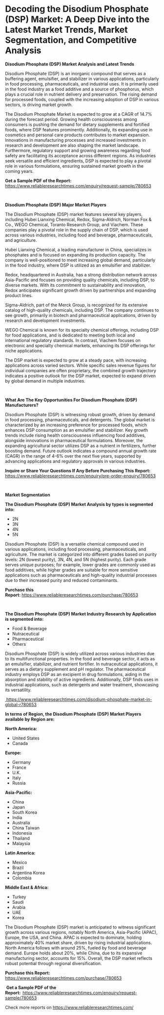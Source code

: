 <p><h1>Decoding the Disodium Phosphate (DSP) Market: A Deep Dive into the Latest Market Trends, Market Segmentation, and Competitive Analysis</h1></p><p><strong>Disodium Phosphate (DSP) Market Analysis and Latest Trends</strong></p>
<p><p>Disodium Phosphate (DSP) is an inorganic compound that serves as a buffering agent, emulsifier, and stabilizer in various applications, particularly in food processing, pharmaceuticals, and industrial uses. It is primarily used in the food industry as a food additive and a source of phosphorus, which plays a crucial role in nutrient delivery and preservation. The rising demand for processed foods, coupled with the increasing adoption of DSP in various sectors, is driving market growth.</p><p>The Disodium Phosphate Market is expected to grow at a CAGR of 14.7% during the forecast period. Growing health consciousness among consumers is pushing the demand for dietary supplements and fortified foods, where DSP features prominently. Additionally, its expanding use in cosmetics and personal care products contributes to market expansion. Innovations in manufacturing processes and increased investments in research and development are also shaping the market landscape. Furthermore, regulatory support and growing awareness regarding food safety are facilitating its acceptance across different regions. As industries seek versatile and efficient ingredients, DSP is expected to play a pivotal role in various formulations, ensuring sustained market growth in the coming years.</p></p>
<p><strong>Get a Sample PDF of the Report:&nbsp;</strong> <a href="https://www.reliableresearchtimes.com/enquiry/request-sample/780653?utm_campaign=3311&utm_medium=2&utm_source=Github&utm_content=ia&utm_term=26032025&utm_id=disodium-phosphate-dsp">https://www.reliableresearchtimes.com/enquiry/request-sample/780653</a></p>
<p>&nbsp;</p>
<p><strong>Disodium Phosphate (DSP) Major Market Players</strong></p>
<p><p>The Disodium Phosphate (DSP) market features several key players, including Hubei Lianxing Chemical, Redox, Sigma-Aldrich, Norman Fox & Co., WEGO Chemical, Toranto Research Group, and Viachem. These companies play a pivotal role in the supply chain of DSP, which is used across various industries, including food and beverage, pharmaceuticals, and agriculture.</p><p>Hubei Lianxing Chemical, a leading manufacturer in China, specializes in phosphates and is focused on expanding its production capacity. The company is well-positioned to meet increasing global demand, particularly in the food industry, where DSP is utilized as an emulsifier and stabilizer. </p><p>Redox, headquartered in Australia, has a strong distribution network across Asia-Pacific and focuses on providing quality chemicals, including DSP, to diverse markets. With its commitment to sustainability and innovation, Redox anticipates significant growth driven by partnerships and expanding product lines.</p><p>Sigma-Aldrich, part of the Merck Group, is recognized for its extensive catalog of high-quality chemicals, including DSP. The company continues to see growth, primarily in biotech and pharmaceutical applications, driven by research and development investments. </p><p>WEGO Chemical is known for its specialty chemical offerings, including DSP for food applications, and is dedicated to meeting both local and international regulatory standards. In contrast, Viachem focuses on electronic and specialty chemical markets, enhancing its DSP offerings for niche applications.</p><p>The DSP market is expected to grow at a steady pace, with increasing applications across varied sectors. While specific sales revenue figures for individual companies are often proprietary, the combined growth trajectory indicates a positive outlook for the DSP market, expected to expand driven by global demand in multiple industries.</p></p>
<p>&nbsp;</p>
<p><strong>What Are The Key Opportunities For Disodium Phosphate (DSP) Manufacturers?</strong></p>
<p><p>Disodium Phosphate (DSP) is witnessing robust growth, driven by demand in food processing, pharmaceuticals, and detergents. The global market is characterized by an increasing preference for processed foods, which enhances DSP consumption as an emulsifier and stabilizer. Key growth trends include rising health consciousness influencing food additives, alongside innovations in pharmaceutical formulations. Moreover, the expanding agricultural sector utilizes DSP as a nutrient in fertilizers, further boosting demand. Future outlook indicates a compound annual growth rate (CAGR) in the range of 4-6% over the next five years, supported by advancing applications and regulatory approvals in various industries.</p></p>
<p><strong>Inquire or Share Your Questions If Any Before Purchasing This Report:</strong> <a href="https://www.reliableresearchtimes.com/enquiry/pre-order-enquiry/780653?utm_campaign=3311&utm_medium=2&utm_source=Github&utm_content=ia&utm_term=26032025&utm_id=disodium-phosphate-dsp">https://www.reliableresearchtimes.com/enquiry/pre-order-enquiry/780653</a></p>
<p>&nbsp;</p>
<p><strong>Market Segmentation</strong></p>
<p><strong>The Disodium Phosphate (DSP) Market Analysis by types is segmented into:</strong></p>
<p><ul><li>2N</li><li>3N</li><li>4N</li><li>5N</li></ul></p>
<p><p>Disodium Phosphate (DSP) is a versatile chemical compound used in various applications, including food processing, pharmaceuticals, and agriculture. The market is categorized into different grades based on purity levels: 2N (lowest purity), 3N, 4N, and 5N (highest purity). Each grade serves unique purposes; for example, lower grades are commonly used as food additives, while higher grades are suitable for more sensitive applications such as pharmaceuticals and high-quality industrial processes due to their increased purity and reduced contaminants.</p></p>
<p><strong>Purchase this Report:&nbsp;</strong><a href="https://www.reliableresearchtimes.com/purchase/780653?utm_campaign=3311&utm_medium=2&utm_source=Github&utm_content=ia&utm_term=26032025&utm_id=disodium-phosphate-dsp">https://www.reliableresearchtimes.com/purchase/780653</a></p>
<p>&nbsp;</p>
<p><strong>The Disodium Phosphate (DSP) Market Industry Research by Application is segmented into:</strong></p>
<p><ul><li>Food & Beverage</li><li>Nutraceutical</li><li>Pharmaceutical</li><li>Others</li></ul></p>
<p><p>Disodium Phosphate (DSP) is widely utilized across various industries due to its multifunctional properties. In the food and beverage sector, it acts as an emulsifier, stabilizer, and nutrient fortifier. In nutraceutical applications, it serves as a dietary supplement and pH regulator. The pharmaceutical industry employs DSP as an excipient in drug formulations, aiding in the absorption and stability of active ingredients. Additionally, DSP finds uses in industrial applications, such as detergents and water treatment, showcasing its versatility.</p></p>
<p><a href="https://www.reliableresearchtimes.com/disodium-phosphate-market-in-global-r780653?utm_campaign=3311&utm_medium=2&utm_source=Github&utm_content=ia&utm_term=26032025&utm_id=disodium-phosphate-dsp">&nbsp;https://www.reliableresearchtimes.com/disodium-phosphate-market-in-global-r780653</a></p>
<p><strong>In terms of Region, the Disodium Phosphate (DSP) Market Players available by Region are:</strong></p>
<p>
    <p> <strong> North America: </strong>
        <ul>
            <li>United States</li>
            <li>Canada</li>
        </ul>
        </p> 
    <p> <strong> Europe: </strong>
        <ul>
            <li>Germany</li>
            <li>France</li>
            <li>U.K.</li>
            <li>Italy</li>
            <li>Russia</li>
        </ul>
        </p> 
    <p> <strong> Asia-Pacific: </strong>
        <ul>
            <li>China</li>
            <li>Japan</li>
            <li>South Korea</li>
            <li>India</li>
            <li>Australia</li>
            <li>China Taiwan</li>
            <li>Indonesia</li>
            <li>Thailand</li>
            <li>Malaysia</li>
        </ul>
        </p> 
    <p> <strong> Latin America: </strong>
        <ul>
            <li>Mexico</li>
            <li>Brazil</li>
            <li>Argentina Korea</li>
            <li>Colombia</li>
        </ul>
        </p> 
    <p> <strong> Middle East & Africa: </strong>
        <ul>
            <li>Turkey</li>
            <li>Saudi</li>
            <li>Arabia</li>
            <li>UAE</li>
            <li>Korea</li>
        </ul>
    </p>
    </p>
<p><p>The Disodium Phosphate (DSP) market is anticipated to witness significant growth across various regions, notably North America, Asia-Pacific (APAC), Europe, the USA, and China. APAC is expected to dominate, holding approximately 40% market share, driven by rising industrial applications. North America follows with around 25%, fueled by food and beverage demand. Europe holds about 20%, while China, due to its expansive manufacturing sector, accounts for 15%. Overall, the DSP market reflects robust potential through regional diversification.</p></p>
<p><strong>Purchase this Report: </strong><a href="https://www.reliableresearchtimes.com/purchase/780653?utm_campaign=3311&utm_medium=2&utm_source=Github&utm_content=ia&utm_term=26032025&utm_id=disodium-phosphate-dsp">https://www.reliableresearchtimes.com/purchase/780653</a></p>
<p>&nbsp;<strong>Get a Sample PDF of the Report:&nbsp;&nbsp;</strong><a href="https://www.reliableresearchtimes.com/enquiry/request-sample/780653?utm_campaign=3311&utm_medium=2&utm_source=Github&utm_content=ia&utm_term=26032025&utm_id=disodium-phosphate-dsp">https://www.reliableresearchtimes.com/enquiry/request-sample/780653</a></p>
<p><strong></strong></p>
<p>Check more reports on <a href="https://www.reliableresearchtimes.com/?utm_campaign=3311&utm_medium=2&utm_source=Github&utm_content=ia&utm_term=26032025&utm_id=disodium-phosphate-dsp">https://www.reliableresearchtimes.com/</a></p>